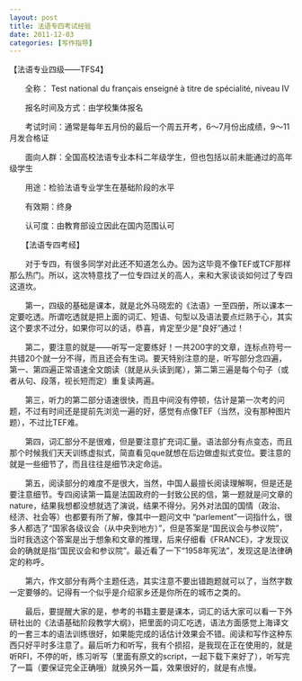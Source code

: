 ```yaml
---
layout: post
title: 法语专四考试经验
date: 2011-12-03
categories: [写作指导]  
---
```


【法语专业四级——TFS4】

　　全称： Test national du français enseigné à titre de spécialité, niveau IV

　　报名时间及方式：由学校集体报名

　　考试时间：通常是每年五月份的最后一个周五开考，6～7月份出成绩，9～11月发合格证

　　面向人群：全国高校法语专业本科二年级学生，但也包括以前未能通过的高年级学生

　　用途：检验法语专业学生在基础阶段的水平

　　有效期：终身

　　认可度：由教育部设立因此在国内范围认可

　　【法语专四考经】

　　对于专四，有很多同学对此还不知道怎么办。因为这毕竟不像TEF或TCF那样那么热门。所以，这次特意找了一位专四过关的高人，来和大家谈谈如何过了专四这道坎。

　　第一，四级的基础是课本，就是北外马晓宏的《法语》一至四册，所以课本一定要吃透。所谓吃透就是把上面的词汇、短语、句型以及语法要点烂熟于心，其实这个要求不过分，如果你可以的话，恭喜，肯定至少是“良好”通过！

　　第二，要注意的就是——听写一定要练好！一共200字的文章，连标点符号一共错20个就一分不得，而且还会有生词。要天特别注意的是，听写部分念四遍，第一、第四遍正常语速全文朗读（就是从头读到尾），第二第三遍是每个句子（或者从句、段落，视长短而定）重复读两遍。

　　第三，听力的第二部分语速很快，而且中间没有停顿，估计是第一次考的问题，不过有时间还是提前先浏览一遍的好，感觉有点像TEF（当然，没有那种图片题），不过比TEF难。

　　第四，词汇部分不是很难，但是要注意扩充词汇量。语法部分有点变态，而且那个时候我们天天训练虚拟式，简直看见que就想在后边做虚拟式变位。要注意的就是一些细节了，而且往往是细节决定命运。

　　第五，阅读部分的难度不是很大，当然，中国人最擅长阅读理解啊，但是还是要注意细节。专四阅读第一篇是法国政府的一封致公民的信，第一题就是问文章的nature，结果我想都没想就选了演说，结果不得分。另外对法国的国情（政治、经济、社会等）也都要有所了解，像其中一题问文中 “parlement”一词指什么，很多人都选了“国家各级议会（从中央到地方）”，但是答案是“国民议会与参议院”，当时我选这个答案是出于想象和文章的推理，后来仔细看《FRANCE》，才发现议会的确就是指“国民议会和参议院”。最近看了一下“1958年宪法”，发现这是法律确定的称呼。

　　第六，作文部分有两个主题任选，其实注意不要出错跑题就可以了，当然字数一定要够的。记得有一个似乎是介绍家乡还是你所在的城市之类的。

　　最后，要提醒大家的是，参考的书籍主要是课本，词汇的话大家可以看一下外研社出的《法语基础阶段教学大纲》，把里面的词汇吃透，语法方面感觉上海译文的一套三本的语法训练很好，如果能完成的话估计效果会不错。阅读和写作这种东西只好平时多注意了。最后听力和听写，我有个损招，是我现在正在使用的，就是听RFI，不停的听，练习听写（里面有原文的script，一起下载下来好了），听写完了一篇（要保证完全正确哦）就换另外一篇，效果很好的，就是有点慢。
